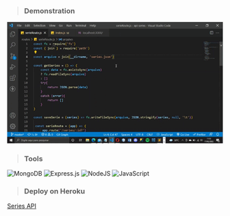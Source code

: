 >###  Demonstration
<img src="https://github.com/Guimonteirol/api-series/blob/master/public/gif/api-series_Trim%20(2).gif" />

> ### Tools
> 
![MongoDB](https://img.shields.io/badge/MongoDB-%234ea94b.svg?style=for-the-badge&logo=mongodb&logoColor=white)
![Express.js](https://img.shields.io/badge/express.js-%23404d59.svg?style=for-the-badge&logo=express&logoColor=%2361DAFB)
![NodeJS](https://img.shields.io/badge/node.js-6DA55F?style=for-the-badge&logo=node.js&logoColor=white)
![JavaScript](https://img.shields.io/badge/javascript-%23323330.svg?style=for-the-badge&logo=javascript&logoColor=%23F7DF1E)

> ### Deploy on Heroku 
<a href="https://api-series.herokuapp.com/series">Series API</a>

